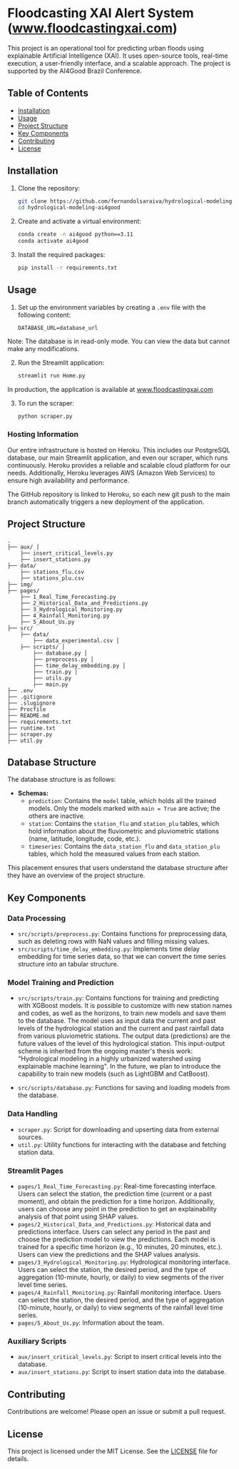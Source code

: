 # Floodcasting XAI Alert System (www.floodcastingxai.com)

This project is an operational tool for predicting urban floods using explainable Artificial Intelligence (XAI). It uses open-source tools, real-time execution, a user-friendly interface, and a scalable approach. The project is supported by the AI4Good Brazil Conference.

## Table of Contents

- [Installation](#installation)
- [Usage](#usage)
- [Project Structure](#project-structure)
- [Key Components](#key-components)
- [Contributing](#contributing)
- [License](#license)

## Installation

1. Clone the repository:
    ```sh
    git clone https://github.com/fernandolsaraiva/hydrological-modeling-ai4good.git
    cd hydrological-modeling-ai4good
    ```

2. Create and activate a virtual environment:
    ```sh
    conda create -n ai4good python==3.11
    conda activate ai4good
    ```

3. Install the required packages:
    ```sh
    pip install -r requirements.txt
    ```

## Usage

1. Set up the environment variables by creating a `.env` file with the following content:
    ```env
    DATABASE_URL=database_url
    ```

Note: The database is in read-only mode. You can view the data but cannot make any modifications.

2. Run the Streamlit application:
    ```sh
    streamlit run Home.py
    ```

In production, the application is available at www.floodcastingxai.com


3. To run the scraper:
    ```sh
    python scraper.py
    ```

### Hosting Information

Our entire infrastructure is hosted on Heroku. This includes our PostgreSQL database, our main Streamlit application, and even our scraper, which runs continuously. Heroku provides a reliable and scalable cloud platform for our needs. Additionally, Heroku leverages AWS (Amazon Web Services) to ensure high availability and performance.

The GitHub repository is linked to Heroku, so each new git push to the main branch automatically triggers a new deployment of the application.

## Project Structure
```
. 
├── aux/ │ 
    ├── insert_critical_levels.py 
    ├── insert_stations.py 
├── data/ 
    ├── stations_flu.csv 
    ├── stations_plu.csv 
├── img/ 
├── pages/ 
    ├── 1_Real_Time_Forecasting.py 
    ├── 2_Historical_Data_and_Predictions.py 
    ├── 3_Hydrological_Monitoring.py
    ├── 4_Rainfall_Monitoring.py 
    ├── 5_About_Us.py 
├── src/ 
    ├── data/ 
        ├── data_experimental.csv │ 
    ├── scripts/ │ 
        ├── database.py │ 
        ├── preprocess.py │ 
        ├── time_delay_embedding.py │ 
        ├── train.py │ 
        ├── utils.py 
        ├── main.py 
├── .env 
├── .gitignore 
├── .slugignore 
├── Procfile 
├── README.md 
├── requirements.txt 
├── runtime.txt 
├── scraper.py 
├── util.py
```


## Database Structure

The database structure is as follows:

- **Schemas:**
  - `prediction`: Contains the `model` table, which holds all the trained models. Only the models marked with `main = True` are active; the others are inactive.
  - `station`: Contains the `station_flu` and `station_plu` tables, which hold information about the fluviometric and pluviometric stations (name, latitude, longitude, code, etc.).
  - `timeseries`: Contains the `data_station_flu` and `data_station_plu` tables, which hold the measured values from each station.

This placement ensures that users understand the database structure after they have an overview of the project structure.

## Key Components

### Data Processing

- `src/scripts/preprocess.py`: Contains functions for preprocessing data, such as deleting rows with NaN values and filling missing values.
- `src/scripts/time_delay_embedding.py`: Implements time delay embedding for time series data, so that we can convert the time series structure into an tabular structure.

### Model Training and Prediction

- `src/scripts/train.py`: Contains functions for training and predicting with XGBoost models. It is possible to customize with new station names and codes, as well as the horizons, to train new models and save them to the database. The model uses as input data the current and past levels of the hydrological station and the current and past rainfall data from various pluviometric stations. The output data (predictions) are the future values of the level of this hydrological station. This input-output scheme is inherited from the ongoing master's thesis work: "Hydrological modeling in a highly urbanized watershed using explainable machine learning". In the future, we plan to introduce the capability to train new models (such as LightGBM and CatBoost).



- `src/scripts/database.py`: Functions for saving and loading models from the database.

### Data Handling

- `scraper.py`: Script for downloading and upserting data from external sources.
- `util.py`: Utility functions for interacting with the database and fetching station data.

### Streamlit Pages

- `pages/1_Real_Time_Forecasting.py`: Real-time forecasting interface. Users can select the station, the prediction time (current or a past moment), and obtain the prediction for a time horizon. Additionally, users can choose any point in the prediction to get an explainability analysis of that point using SHAP values.
- `pages/2_Historical_Data_and_Predictions.py`: Historical data and predictions interface. Users can select any period in the past and choose the prediction model to view the predictions. Each model is trained for a specific time horizon (e.g., 10 minutes, 20 minutes, etc.). Users can view the predictions and the SHAP values analysis.
- `pages/3_Hydrological_Monitoring.py`: Hydrological monitoring interface. Users can select the station, the desired period, and the type of aggregation (10-minute, hourly, or daily) to view segments of the river level time series.
- `pages/4_Rainfall_Monitoring.py`: Rainfall monitoring interface. Users can select the station, the desired period, and the type of aggregation (10-minute, hourly, or daily) to view segments of the rainfall level time series.
- `pages/5_About_Us.py`: Information about the team.

### Auxiliary Scripts

- `aux/insert_critical_levels.py`: Script to insert critical levels into the database.
- `aux/insert_stations.py`: Script to insert station data into the database.

## Contributing

Contributions are welcome! Please open an issue or submit a pull request.

## License

This project is licensed under the MIT License. See the [LICENSE](LICENSE) file for details.